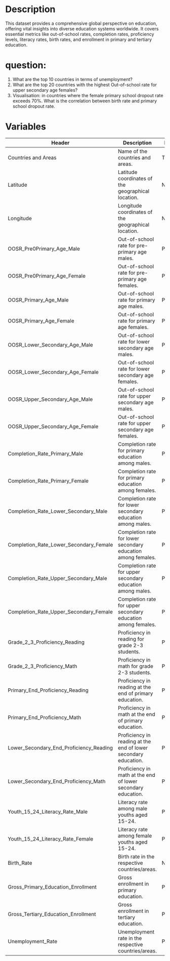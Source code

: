 # Description                                                                                                                            
This dataset provides a comprehensive global perspective on education, offering vital insights into diverse education systems worldwide. It covers essential metrics like out-of-school rates, completion rates, proficiency levels, literacy rates, birth rates, and enrollment in primary and tertiary education.
#  question:
1. What are the top 10 countries in terms of unemployment?  
2. What are the top 20 countries with the highest Out-of-school rate for upper secondary age females?  
3. Visualisation: in countries where the female primary school dropout rate exceeds 70%. What is the correlation between birth rate and primary school dropout rate.
# Variables
| Header                                  | Description                                                                                       | Datatype       |
|-----------------------------------------|---------------------------------------------------------------------------------------------------|----------------|
| Countries and Areas                     | Name of the countries and areas.                                                                  | Text           |
| Latitude                                | Latitude coordinates of the geographical location.                                                | Number         |
| Longitude                               | Longitude coordinates of the geographical location.                                               | Number         |
| OOSR_Pre0Primary_Age_Male               | Out-of-school rate for pre-primary age males.                                                     | Percentage     |
| OOSR_Pre0Primary_Age_Female             | Out-of-school rate for pre-primary age females.                                                   | Percentage     |
| OOSR_Primary_Age_Male                   | Out-of-school rate for primary age males.                                                         | Percentage     |
| OOSR_Primary_Age_Female                 | Out-of-school rate for primary age females.                                                       | Percentage     |
| OOSR_Lower_Secondary_Age_Male           | Out-of-school rate for lower secondary age males.                                                 | Percentage     |
| OOSR_Lower_Secondary_Age_Female         | Out-of-school rate for lower secondary age females.                                               | Percentage     |
| OOSR_Upper_Secondary_Age_Male           | Out-of-school rate for upper secondary age males.                                                 | Percentage     |
| OOSR_Upper_Secondary_Age_Female         | Out-of-school rate for upper secondary age females.                                               | Percentage     |
| Completion_Rate_Primary_Male            | Completion rate for primary education among males.                                                | Percentage     |
| Completion_Rate_Primary_Female          | Completion rate for primary education among females.                                              | Percentage     |
| Completion_Rate_Lower_Secondary_Male    | Completion rate for lower secondary education among males.                                        | Percentage     |
| Completion_Rate_Lower_Secondary_Female  | Completion rate for lower secondary education among females.                                      | Percentage     |
| Completion_Rate_Upper_Secondary_Male    | Completion rate for upper secondary education among males.                                        | Percentage     |
| Completion_Rate_Upper_Secondary_Female  | Completion rate for upper secondary education among females.                                      | Percentage     |
| Grade_2_3_Proficiency_Reading           | Proficiency in reading for grade 2-3 students.                                                     | Percentage     |
| Grade_2_3_Proficiency_Math              | Proficiency in math for grade 2-3 students.                                                       | Percentage     |
| Primary_End_Proficiency_Reading         | Proficiency in reading at the end of primary education.                                           | Percentage     |
| Primary_End_Proficiency_Math            | Proficiency in math at the end of primary education.                                              | Percentage     |
| Lower_Secondary_End_Proficiency_Reading | Proficiency in reading at the end of lower secondary education.                                   | Percentage     |
| Lower_Secondary_End_Proficiency_Math    | Proficiency in math at the end of lower secondary education.                                      | Percentage     |
| Youth_15_24_Literacy_Rate_Male          | Literacy rate among male youths aged 15-24.                                                       | Percentage     |
| Youth_15_24_Literacy_Rate_Female        | Literacy rate among female youths aged 15-24.                                                     | Percentage     |
| Birth_Rate                              | Birth rate in the respective countries/areas.                                                     | Number         |
| Gross_Primary_Education_Enrollment      | Gross enrollment in primary education.                                                            | Percentage     |
| Gross_Tertiary_Education_Enrollment     | Gross enrollment in tertiary education.                                                           | Percentage     |
| Unemployment_Rate                       | Unemployment rate in the respective countries/areas.                                              | Percentage     |
